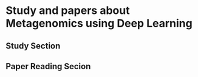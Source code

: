 # Study and papers about Metagenomics using Deep Learning

## Study Section

## Paper Reading Secion
